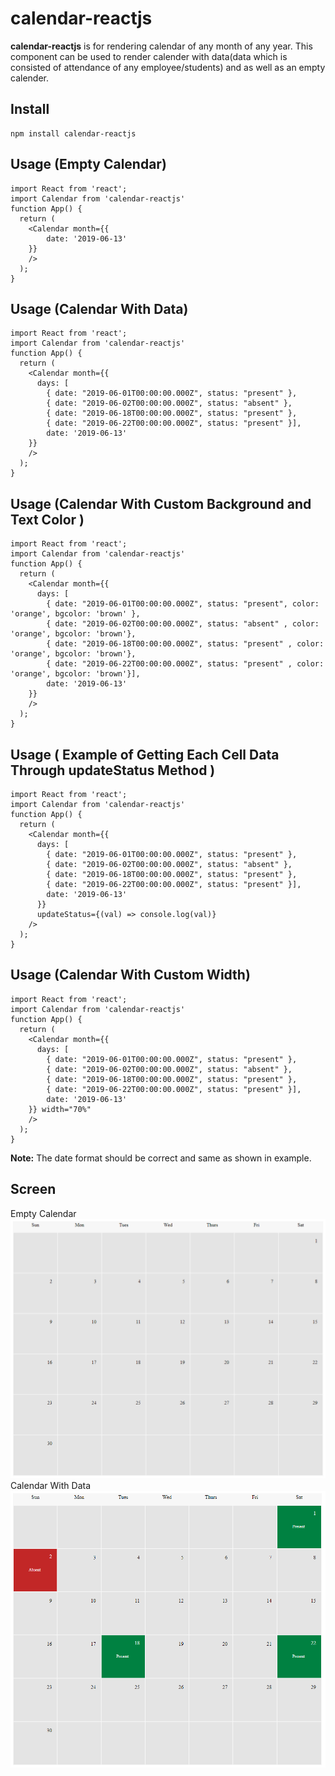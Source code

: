 # calendar-reactjs

**calendar-reactjs** is for rendering calendar of any month of any year. This component can be used to render calender with data(data which is consisted of attendance of any employee/students) and as well as an empty calender.

## Install
```
npm install calendar-reactjs
```

## Usage (Empty Calendar)
```
import React from 'react';
import Calendar from 'calendar-reactjs'
function App() {
  return (
    <Calendar month={{
        date: '2019-06-13'
    }}
    />
  );
}
```


## Usage (Calendar With Data)
```
import React from 'react';
import Calendar from 'calendar-reactjs'
function App() {
  return (
    <Calendar month={{
      days: [
        { date: "2019-06-01T00:00:00.000Z", status: "present" },
        { date: "2019-06-02T00:00:00.000Z", status: "absent" },
        { date: "2019-06-18T00:00:00.000Z", status: "present" },
        { date: "2019-06-22T00:00:00.000Z", status: "present" }],
        date: '2019-06-13'
    }}
    />
  );
}
```


## Usage (Calendar With Custom Background and Text Color )
```
import React from 'react';
import Calendar from 'calendar-reactjs'
function App() {
  return (
    <Calendar month={{
      days: [
        { date: "2019-06-01T00:00:00.000Z", status: "present", color: 'orange', bgcolor: 'brown' },
        { date: "2019-06-02T00:00:00.000Z", status: "absent" , color: 'orange', bgcolor: 'brown'},
        { date: "2019-06-18T00:00:00.000Z", status: "present" , color: 'orange', bgcolor: 'brown'},
        { date: "2019-06-22T00:00:00.000Z", status: "present" , color: 'orange', bgcolor: 'brown'}],
        date: '2019-06-13'
    }}
    />
  );
}
```


## Usage ( Example of Getting Each Cell Data Through updateStatus Method )
```
import React from 'react';
import Calendar from 'calendar-reactjs'
function App() {
  return (
    <Calendar month={{
      days: [
        { date: "2019-06-01T00:00:00.000Z", status: "present" },
        { date: "2019-06-02T00:00:00.000Z", status: "absent" },
        { date: "2019-06-18T00:00:00.000Z", status: "present" },
        { date: "2019-06-22T00:00:00.000Z", status: "present" }],
        date: '2019-06-13'
      }}
      updateStatus={(val) => console.log(val)}
    />
  );
}
```



## Usage (Calendar With Custom Width)
```
import React from 'react';
import Calendar from 'calendar-reactjs'
function App() {
  return (
    <Calendar month={{
      days: [
        { date: "2019-06-01T00:00:00.000Z", status: "present" },
        { date: "2019-06-02T00:00:00.000Z", status: "absent" },
        { date: "2019-06-18T00:00:00.000Z", status: "present" },
        { date: "2019-06-22T00:00:00.000Z", status: "present" }],
        date: '2019-06-13'
    }} width="70%"
    />
  );
}
```
**Note:** The date format should be correct and same as shown in example.

## Screen
Empty Calendar
![Image of Empty Calendar](https://raw.githubusercontent.com/muhazzib/Calendar/master/screencapture-localhost-3000-2019-07-13-23_59_28.png)
Calendar With Data
![Image of Calendar with Data](https://raw.githubusercontent.com/muhazzib/Calendar/master/screencapture-localhost-3000-2019-07-13-23_57_56.png)


